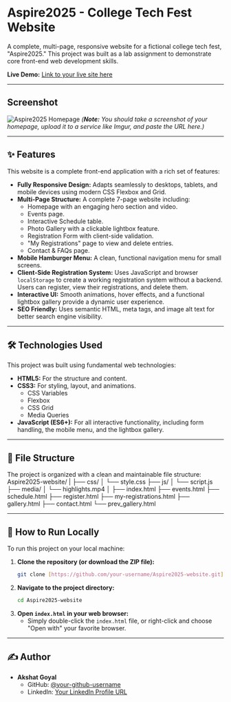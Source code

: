 # Aspire2025 - College Tech Fest Website

A complete, multi-page, responsive website for a fictional college tech fest, "Aspire2025." This project was built as a lab assignment to demonstrate core front-end web development skills.

**Live Demo:** [Link to your live site here](videos/Recording.mp4/)

---

## Screenshot

![Aspire2025 Homepage](https://i.imgur.com/your-screenshot-url.png)
*(**Note:** You should take a screenshot of your homepage, upload it to a service like Imgur, and paste the URL here.)*

---

## ✨ Features

This website is a complete front-end application with a rich set of features:

* **Fully Responsive Design:** Adapts seamlessly to desktops, tablets, and mobile devices using modern CSS Flexbox and Grid.
* **Multi-Page Structure:** A complete 7-page website including:
    * Homepage with an engaging hero section and video.
    * Events page.
    * Interactive Schedule table.
    * Photo Gallery with a clickable lightbox feature.
    * Registration Form with client-side validation.
    * "My Registrations" page to view and delete entries.
    * Contact & FAQs page.
* **Mobile Hamburger Menu:** A clean, functional navigation menu for small screens.
* **Client-Side Registration System:** Uses JavaScript and browser `localStorage` to create a working registration system without a backend. Users can register, view their registrations, and delete them.
* **Interactive UI:** Smooth animations, hover effects, and a functional lightbox gallery provide a dynamic user experience.
* **SEO Friendly:** Uses semantic HTML, meta tags, and image alt text for better search engine visibility.

---

## 🛠️ Technologies Used

This project was built using fundamental web technologies:

* **HTML5:** For the structure and content.
* **CSS3:** For styling, layout, and animations.
    * CSS Variables
    * Flexbox
    * CSS Grid
    * Media Queries
* **JavaScript (ES6+):** For all interactive functionality, including form handling, the mobile menu, and the lightbox gallery.

---

## 📁 File Structure

The project is organized with a clean and maintainable file structure:
Aspire2025-website/
|
├── css/
│   └── style.css
├── js/
│   └── script.js
├── media/
│   └── highlights.mp4
│
├── index.html
├── events.html
├── schedule.html
├── register.html
├── my-registrations.html
├── gallery.html
├── contact.html
└── prev_gallery.html

---

## 🚀 How to Run Locally

To run this project on your local machine:

1.  **Clone the repository (or download the ZIP file):**
    ```bash
    git clone [https://github.com/your-username/Aspire2025-website.git](https://github.com/your-username/Aspire2025-website.git)
    ```
2.  **Navigate to the project directory:**
    ```bash
    cd Aspire2025-website
    ```
3.  **Open `index.html` in your web browser:**
    * Simply double-click the `index.html` file, or right-click and choose "Open with" your favorite browser.

---

## ✍️ Author

* **Akshat Goyal**
    * GitHub: [@your-github-username](https://github.com/your-github-username)
    * LinkedIn: [Your LinkedIn Profile URL](https://www.linkedin.com/in/your-profile/)
